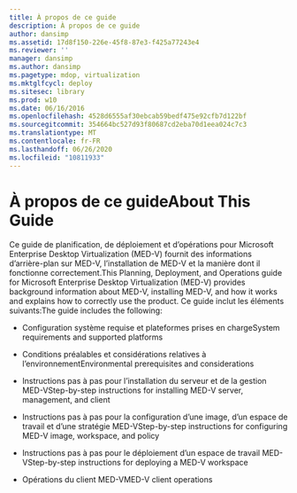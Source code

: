 ```yaml
---
title: À propos de ce guide
description: À propos de ce guide
author: dansimp
ms.assetid: 17d8f150-226e-45f8-87e3-f425a77243e4
ms.reviewer: ''
manager: dansimp
ms.author: dansimp
ms.pagetype: mdop, virtualization
ms.mktglfcycl: deploy
ms.sitesec: library
ms.prod: w10
ms.date: 06/16/2016
ms.openlocfilehash: 4528d6555af30ebcab59bedf475e92cfb7d122bf
ms.sourcegitcommit: 354664bc527d93f80687cd2eba70d1eea024c7c3
ms.translationtype: MT
ms.contentlocale: fr-FR
ms.lasthandoff: 06/26/2020
ms.locfileid: "10811933"
---
```

# <span data-ttu-id="be396-103">À propos de ce guide</span><span class="sxs-lookup"><span data-stu-id="be396-103">About This Guide</span></span>


<span data-ttu-id="be396-104">Ce guide de planification, de déploiement et d’opérations pour Microsoft Enterprise Desktop Virtualization (MED-V) fournit des informations d’arrière-plan sur MED-V, l’installation de MED-V et la manière dont il fonctionne correctement.</span><span class="sxs-lookup"><span data-stu-id="be396-104">This Planning, Deployment, and Operations guide for Microsoft Enterprise Desktop Virtualization (MED-V) provides background information about MED-V, installing MED-V, and how it works and explains how to correctly use the product.</span></span> <span data-ttu-id="be396-105">Ce guide inclut les éléments suivants:</span><span class="sxs-lookup"><span data-stu-id="be396-105">The guide includes the following:</span></span>

-   <span data-ttu-id="be396-106">Configuration système requise et plateformes prises en charge</span><span class="sxs-lookup"><span data-stu-id="be396-106">System requirements and supported platforms</span></span>

-   <span data-ttu-id="be396-107">Conditions préalables et considérations relatives à l’environnement</span><span class="sxs-lookup"><span data-stu-id="be396-107">Environmental prerequisites and considerations</span></span>

-   <span data-ttu-id="be396-108">Instructions pas à pas pour l’installation du serveur et de la gestion MED-V</span><span class="sxs-lookup"><span data-stu-id="be396-108">Step-by-step instructions for installing MED-V server, management, and client</span></span>

-   <span data-ttu-id="be396-109">Instructions pas à pas pour la configuration d’une image, d’un espace de travail et d’une stratégie MED-V</span><span class="sxs-lookup"><span data-stu-id="be396-109">Step-by-step instructions for configuring MED-V image, workspace, and policy</span></span>

-   <span data-ttu-id="be396-110">Instructions pas à pas pour le déploiement d’un espace de travail MED-V</span><span class="sxs-lookup"><span data-stu-id="be396-110">Step-by-step instructions for deploying a MED-V workspace</span></span>

-   <span data-ttu-id="be396-111">Opérations du client MED-V</span><span class="sxs-lookup"><span data-stu-id="be396-111">MED-V client operations</span></span>

 

 





